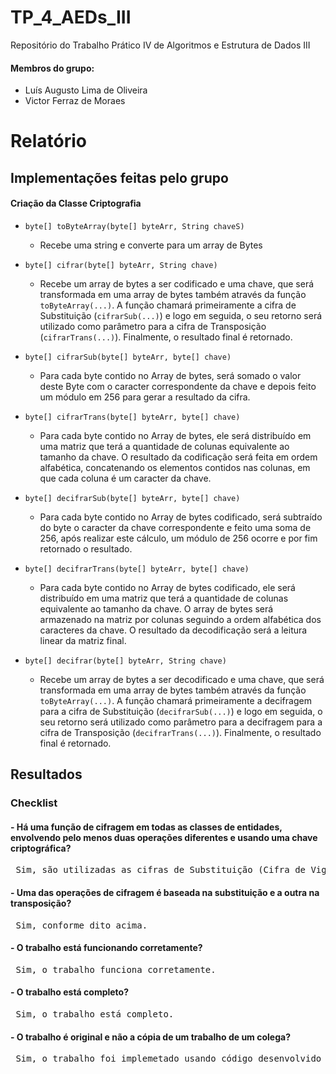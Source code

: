 # TP_4_AEDs_III
Repositório do Trabalho Prático IV de Algoritmos e Estrutura de Dados III

#### Membros do grupo:
- Luís Augusto Lima de Oliveira
- Victor Ferraz de Moraes

# Relatório
## Implementações feitas pelo grupo

####  Criação da Classe Criptografia

* `byte[] toByteArray(byte[] byteArr, String chaveS)`
  * Recebe uma string e converte para um array de Bytes 

* `byte[] cifrar(byte[] byteArr, String chave)`
  * Recebe um array de bytes a ser codificado e uma chave, que será transformada em uma array de bytes também através da função `toByteArray(...)`. A função chamará primeiramente a cifra de Substituição (`cifrarSub(...)`) e logo em seguida, o seu retorno será utilizado como parâmetro para a cifra de Transposição (`cifrarTrans(...)`). Finalmente, o resultado final é retornado.
* `byte[] cifrarSub(byte[] byteArr, byte[] chave)`
  * Para cada byte contido no Array de bytes, será somado o valor deste Byte com o caracter correspondente da chave e depois feito um módulo em 256 para gerar a resultado da cifra.
* `byte[] cifrarTrans(byte[] byteArr, byte[] chave)`
  * Para cada byte contido no Array de bytes, ele será distribuído em uma matriz que terá a quantidade de colunas equivalente ao tamanho da chave. O resultado da codificação será feita em ordem alfabética, concatenando os elementos contidos nas colunas, em que cada coluna é um caracter da chave.


* `byte[] decifrarSub(byte[] byteArr, byte[] chave)`
  * Para cada byte contido no Array de bytes codificado, será subtraído do byte o caracter da chave correspondente e feito uma soma de 256, após realizar este cálculo, um módulo de 256 ocorre e por fim retornado o resultado.
* `byte[] decifrarTrans(byte[] byteArr, byte[] chave)`
  * Para cada byte contido no Array de bytes codificado, ele será distribuído em uma matriz que terá a quantidade de colunas equivalente ao tamanho da chave. O array de bytes será armazenado na matriz por colunas seguindo a ordem alfabética dos caracteres da chave. O resultado da decodificação será a leitura linear da matriz final.
* `byte[] decifrar(byte[] byteArr, String chave)`
  * Recebe um array de bytes a ser decodificado e uma chave, que será transformada em uma array de bytes também através da função `toByteArray(...)`. A função chamará primeiramente a decifragem para a cifra de Substituição (`decifrarSub(...)`) e logo em seguida, o seu retorno será utilizado como parâmetro para a decifragem para a cifra de Transposição (`decifrarTrans(...)`). Finalmente, o resultado final é retornado.

## Resultados

### Checklist

#### - Há uma função de cifragem em todas as classes de entidades, envolvendo pelo menos duas operações diferentes e usando uma chave criptográfica?

<pre> Sim, são utilizadas as cifras de Substituição (Cifra de Vigenère) e Transposição (Cifra de Colunas) para a realiazão da criptografia. A chave utilizada para a criptografia é diferente para cada entidade.</pre>

#### - Uma das operações de cifragem é baseada na substituição e a outra na transposição?

<pre> Sim, conforme dito acima. </pre>

#### - O trabalho está funcionando corretamente?

<pre> Sim, o trabalho funciona corretamente. </pre>

#### - O trabalho está completo?

<pre> Sim, o trabalho está completo. </pre>

#### - O trabalho é original e não a cópia de um trabalho de um colega?

<pre> Sim, o trabalho foi implemetado usando código desenvolvido pelo grupo no TP3 (Backup compactado)</pre>

